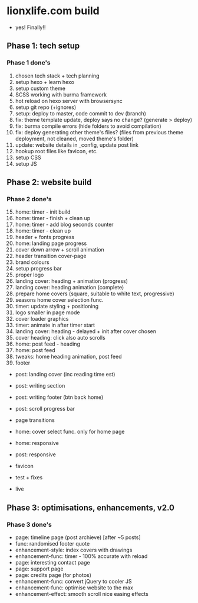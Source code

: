 # lionxlife.com build
* yes! Finally!!


## Phase 1: tech setup
### Phase 1 done's
1. chosen tech stack + tech planning
2. setup hexo + learn hexo
3. setup custom theme
4. SCSS working with burma framework
5. hot reload on hexo server with browsersync
6. setup git repo (+ignores)
7. setup: deploy to master, code commit to dev (branch)
8. fix: theme template update, deploy says no change? (generate > deploy)
9. fix: burma compile errors (hide folders to avoid compilation)
10. fix: deploy generating other theme's files? (files from previous theme deployment, not cleaned, moved theme's folder)
11. update: website details in _config, update post link
12. hookup root files like favicon, etc.
13. setup CSS
14. setup JS


## Phase 2: website build
### Phase 2 done's
15. home: timer - init build
16. home: timer - finish + clean up
17. home: timer - add blog seconds counter
18. home: timer - clean up
19. header + fonts progress
20. home: landing page progress
21. cover down arrow + scroll animation
22. header transition cover-page
23. brand colours
24. setup progress bar
25. proper logo
26. landing cover: heading + animation (progress)
27. landing cover: heading animation (complete)
28. prepare home covers (square, suitable to white text, progressive)
29. seasons home cover selection func.
30. timer: update styling + positioning
31. logo smaller in page mode
33. cover loader graphics
34. timer: animate in after timer start
35. landing cover: heading - delayed + init after cover chosen
36. cover heading: click also auto scrolls
37. home: post feed - heading
38. home: post feed
39. tweaks: home heading animation, post feed
40. footer

* post: landing cover (inc reading time est)
* post: writing section
* post: writing footer (btn back home)

* post: scroll progress bar
* page transitions
* home: cover select func. only for home page
* home: responsive
* post: responsive
* favicon
* test + fixes
* live


## Phase 3: optimisations, enhancements, v2.0
### Phase 3 done's
* page: timeline page (post archieve) [after ~5 posts]
* func: randomised footer quote
* enhancement-style: index covers with drawings
* enhancement-func: timer - 100% accurate with reload
* page: interesting contact page
* page: support page
* page: credits page (for photos)
* enhancement-func: convert jQuery to cooler JS
* enhancement-func: optimise website to the max
* enhancement-effect: smooth scroll nice easing effects